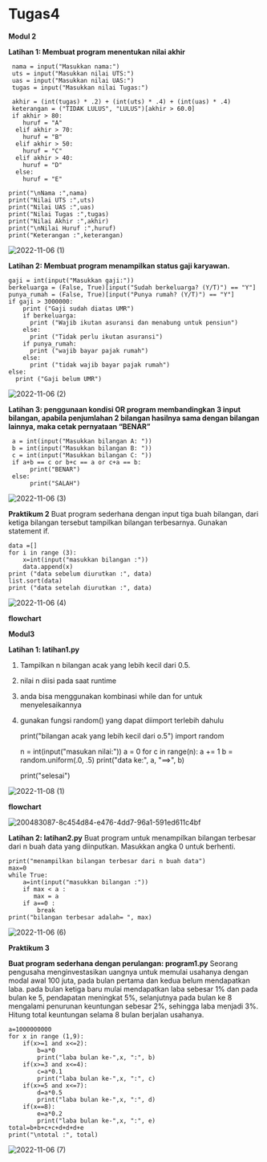 # Tugas4
**Modul 2**

**Latihan 1: Membuat program menentukan nilai akhir**

     nama = input("Masukkan nama:")
     uts = input("Masukkan nilai UTS:")
     uas = input("Masukkan nilai UAS:")
     tugas = input("Masukkan nilai Tugas:")
  
     akhir = (int(tugas) * .2) + (int(uts) * .4) + (int(uas) * .4)
     keterangan = ("TIDAK LULUS", "LULUS")[akhir > 60.0]
     if akhir > 80:
        huruf = "A"
      elif akhir > 70:
        huruf = "B"
      elif akhir > 50:
        huruf = "C"
      elif akhir > 40:
        huruf = "D"
      else:
        huruf = "E"
    
    print("\nNama :",nama)
    print("Nilai UTS :",uts)
    print("Nilai UAS :",uas)
    print("Nilai Tugas :",tugas)
    print("Nilai Akhir :",akhir)
    print("\nNilai Huruf :",huruf)
    print("Keterangan :",keterangan)

![2022-11-06 (1)](https://user-images.githubusercontent.com/115775237/200157183-218c14c5-d881-4345-9d5f-2eabffe37d10.png)

**Latihan 2: Membuat program menampilkan status gaji karyawan.**

    gaji = int(input("Masukkan gaji:"))
    berkeluarga = (False, True)[input("Sudah berkeluarga? (Y/T)") == "Y"]
    punya_rumah = (False, True)[input("Punya rumah? (Y/T)") == "Y"]
    if gaji > 3000000:
        print ("Gaji sudah diatas UMR")
        if berkeluarga:
          print ("Wajib ikutan asuransi dan menabung untuk pensiun")
        else:
          print ("Tidak perlu ikutan asuransi")
        if punya_rumah:
          print ("wajib bayar pajak rumah")
        else:
          print ("tidak wajib bayar pajak rumah")
    else:
      print ("Gaji belum UMR")

![2022-11-06 (2)](https://user-images.githubusercontent.com/115775237/200157215-c4cb0a6b-740f-4450-96b0-82d12d0dbe46.png)

**Latihan 3: penggunaan kondisi OR program membandingkan 3 input bilangan, apabila penjumlahan 2 bilangan hasilnya sama dengan bilangan lainnya, maka cetak pernyataan “BENAR”**

     a = int(input("Masukkan bilangan A: "))
     b = int(input("Masukkan bilangan B: "))
     c = int(input("Masukkan bilangan C: "))
     if a+b == c or b+c == a or c+a == b:
          print("BENAR")
     else:
          print("SALAH")
      
![2022-11-06 (3)](https://user-images.githubusercontent.com/115775237/200157242-6198e26f-37a1-4f47-b177-b956056adb22.png)
  
**Praktikum 2**
Buat program sederhana dengan input tiga buah bilangan, dari ketiga bilangan
tersebut tampilkan bilangan terbesarnya. Gunakan statement if. 

    data =[]
    for i in range (3):
        x=int(input("masukkan bilangan :"))
        data.append(x)
    print ("data sebelum diurutkan :", data)
    list.sort(data)
    print ("data setelah diurutkan :", data)

![2022-11-06 (4)](https://user-images.githubusercontent.com/115775237/200157287-137b7579-35fb-4938-bab1-cf38ce8f43f1.png)

**flowchart**

**Modul3**

**Latihan 1: latihan1.py**

1. Tampilkan n bilangan acak yang lebih kecil dari 0.5.
2. nilai n diisi pada saat runtime
3. anda bisa menggunakan kombinasi while dan for untuk menyelesaikannya
4. gunakan fungsi random() yang dapat diimport terlebih dahulu

     print("bilangan acak yang lebih kecil dari o.5")
     import random

     n = int(input("masukan nilai:"))
     a = 0
     for c in range(n):
          a += 1
          b = random.uniform(.0, .5)
          print("data ke:", a, "==>", b)

     print("selesai")

![2022-11-08 (1)](https://user-images.githubusercontent.com/115775237/200519047-0eaaa049-40c2-4283-8537-708b9a9b0e10.png)

**flowchart**

![200483087-8c454d84-e476-4dd7-96a1-591ed611c4bf](https://user-images.githubusercontent.com/115775237/200520077-f251f0bf-350b-42d3-b67c-ea6f39c8a4ea.png)

**Latihan 2: latihan2.py**
Buat program untuk menampilkan bilangan terbesar dari n buah data yang diinputkan. Masukkan angka 0 untuk berhenti.
    
    print("menampilkan bilangan terbesar dari n buah data")
    max=0
    while True:
        a=int(input("masukkan bilangan :"))
        if max < a :
           max = a
        if a==0 :
            break
    print("bilangan terbesar adalah= ", max)

![2022-11-06 (6)](https://user-images.githubusercontent.com/115775237/200157454-130a9ee1-b0bd-446a-a17e-0f7affcace84.png)

**Praktikum 3**

**Buat program sederhana dengan perulangan: program1.py**
Seorang pengusaha menginvestasikan uangnya untuk memulai usahanya dengan modal awal 100 juta, pada bulan pertama dan kedua belum mendapatkan laba. pada bulan ketiga baru mulai mendapatkan laba sebesar 1% dan pada bulan ke 5, pendapatan meningkat 5%, selanjutnya pada bulan ke 8 mengalami penurunan keuntungan sebesar 2%, sehingga laba menjadi 3%. Hitung total keuntungan selama 8 bulan berjalan usahanya.

    a=1000000000
    for x in range (1,9):
        if(x>=1 and x<=2):
            b=a*0
            print("laba bulan ke-",x, ":", b)
        if(x>=3 and x<=4):
            c=a*0.1
            print("laba bulan ke-",x, ":", c)
        if(x>=5 and x<=7):
            d=a*0.5
            print("laba bulan ke-",x, ":", d)
        if(x==8):
            e=a*0.2
            print("laba bulan ke-",x, ":", e)
    total=b+b+c+c+d+d+d+e
    print("\ntotal :", total)
    
![2022-11-06 (7)](https://user-images.githubusercontent.com/115775237/200157479-2b49efa3-6ae3-43e5-aba8-9c9ccf92048d.png)
